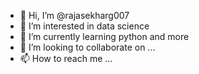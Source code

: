 - 👋 Hi, I’m @rajasekharg007
- 👀 I’m interested in data science 
- 🌱 I’m currently learning python and more 
- 💞️ I’m looking to collaborate on ...
- 📫 How to reach me ...

<!---
rajasekharg007/rajasekharg007 is a ✨ special ✨ repository because its `README.md` (this file) appears on your GitHub profile.
You can click the Preview link to take a look at your changes.
--->
